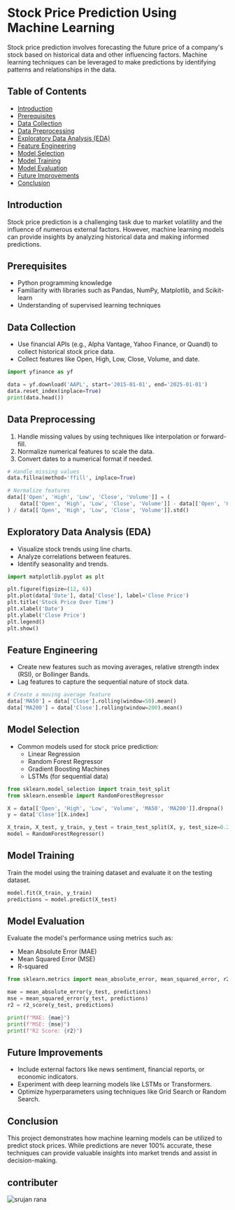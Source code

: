 # Stock Price Prediction Using Machine Learning

Stock price prediction involves forecasting the future price of a company's stock based on historical data and other influencing factors. Machine learning techniques can be leveraged to make predictions by identifying patterns and relationships in the data.

## Table of Contents
- [Introduction](#introduction)
- [Prerequisites](#prerequisites)
- [Data Collection](#data-collection)
- [Data Preprocessing](#data-preprocessing)
- [Exploratory Data Analysis (EDA)](#exploratory-data-analysis-eda)
- [Feature Engineering](#feature-engineering)
- [Model Selection](#model-selection)
- [Model Training](#model-training)
- [Model Evaluation](#model-evaluation)
- [Future Improvements](#future-improvements)
- [Conclusion](#conclusion)

## Introduction
Stock price prediction is a challenging task due to market volatility and the influence of numerous external factors. However, machine learning models can provide insights by analyzing historical data and making informed predictions.

## Prerequisites
- Python programming knowledge
- Familiarity with libraries such as Pandas, NumPy, Matplotlib, and Scikit-learn
- Understanding of supervised learning techniques

## Data Collection
- Use financial APIs (e.g., Alpha Vantage, Yahoo Finance, or Quandl) to collect historical stock price data.
- Collect features like Open, High, Low, Close, Volume, and date.

```python
import yfinance as yf

data = yf.download('AAPL', start='2015-01-01', end='2025-01-01')
data.reset_index(inplace=True)
print(data.head())
```

## Data Preprocessing
1. Handle missing values by using techniques like interpolation or forward-fill.
2. Normalize numerical features to scale the data.
3. Convert dates to a numerical format if needed.

```python
# Handle missing values
data.fillna(method='ffill', inplace=True)

# Normalize features
data[['Open', 'High', 'Low', 'Close', 'Volume']] = (
    data[['Open', 'High', 'Low', 'Close', 'Volume']] - data[['Open', 'High', 'Low', 'Close', 'Volume']].mean()
) / data[['Open', 'High', 'Low', 'Close', 'Volume']].std()
```

## Exploratory Data Analysis (EDA)
- Visualize stock trends using line charts.
- Analyze correlations between features.
- Identify seasonality and trends.

```python
import matplotlib.pyplot as plt

plt.figure(figsize=(12, 6))
plt.plot(data['Date'], data['Close'], label='Close Price')
plt.title('Stock Price Over Time')
plt.xlabel('Date')
plt.ylabel('Close Price')
plt.legend()
plt.show()
```

## Feature Engineering
- Create new features such as moving averages, relative strength index (RSI), or Bollinger Bands.
- Lag features to capture the sequential nature of stock data.

```python
# Create a moving average feature
data['MA50'] = data['Close'].rolling(window=50).mean()
data['MA200'] = data['Close'].rolling(window=200).mean()
```

## Model Selection
- Common models used for stock price prediction:
  - Linear Regression
  - Random Forest Regressor
  - Gradient Boosting Machines
  - LSTMs (for sequential data)

```python
from sklearn.model_selection import train_test_split
from sklearn.ensemble import RandomForestRegressor

X = data[['Open', 'High', 'Low', 'Volume', 'MA50', 'MA200']].dropna()
y = data['Close'][X.index]

X_train, X_test, y_train, y_test = train_test_split(X, y, test_size=0.2, random_state=42)
model = RandomForestRegressor()
```

## Model Training
Train the model using the training dataset and evaluate it on the testing dataset.

```python
model.fit(X_train, y_train)
predictions = model.predict(X_test)
```

## Model Evaluation
Evaluate the model's performance using metrics such as:
- Mean Absolute Error (MAE)
- Mean Squared Error (MSE)
- R-squared

```python
from sklearn.metrics import mean_absolute_error, mean_squared_error, r2_score

mae = mean_absolute_error(y_test, predictions)
mse = mean_squared_error(y_test, predictions)
r2 = r2_score(y_test, predictions)

print(f"MAE: {mae}")
print(f"MSE: {mse}")
print(f"R2 Score: {r2}")
```

## Future Improvements
- Include external factors like news sentiment, financial reports, or economic indicators.
- Experiment with deep learning models like LSTMs or Transformers.
- Optimize hyperparameters using techniques like Grid Search or Random Search.

## Conclusion
This project demonstrates how machine learning models can be utilized to predict stock prices. While predictions are never 100% accurate, these techniques can provide valuable insights into market trends and assist in decision-making.

## contributer
![srujan rana](https://github.com/Srujanrana07)
